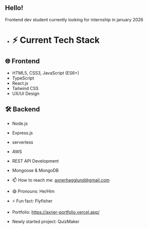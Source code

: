 ## Hello!
Frontend dev student currently looking for internship in january 2026
- # ⚡ Current Tech Stack

## 🌐 Frontend
- HTML5, CSS3, JavaScript (ES6+)
- TypeScript
- React.js
- Tailwind CSS
- UX/UI Design

## 🛠 Backend
- Node.js
- Express.js
- serverless
- AWS
- REST API Development
- Mongoose & MongoDB
  
- 📫 How to reach me: axnerhagglund@gmail.com
- 😄 Pronouns: He/Him
- ⚡ Fun fact: Flyfisher
- Portfolio: https://axner-portfolio.vercel.app/

- Newly started project: QuizMaker

